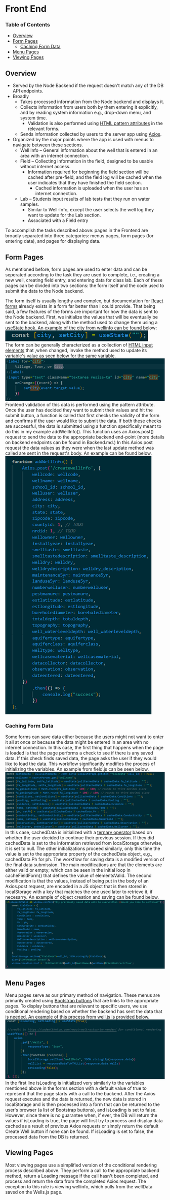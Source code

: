 # Front End

### Table of Contents
* [Overview](#overview)
* [Form Pages](#form-pages)
    * [Caching Form Data](#caching-form-data)
* [Menu Pages](#menu-pages)
* [Viewing Pages](#viewing-pages)

## Overview
* Served by the Node Backend if the request doesn't match any of the DB API endpoints.
* Broadly 
    * Takes processed information from the Node backend and displays it. 
    * Collects information from users both by them entering it explicitly, and by reading system information e.g., drop-down menu, and system time. 
        * Validation is also performed using [HTML pattern attributes](https://developer.mozilla.org/en-US/docs/Web/HTML/Attributes/pattern) in the relevant forms.
    * Sends information collected by users to the server app using [Axios](https://axios-http.com/docs/intro). 
* Organized by the major points where the app is used with menus to navigate between these sections. 
    * Well Info – General information about the well that is entered in an area with an internet connection. 
    * Field – Collecting information in the field, designed to be usable without internet access. 
        * Information required for beginning the field section will be cached after pre-field, and the field log will be cached when the user indicates that they have finished the field section. 
            * Cached information is uploaded when the user has an internet connection. 
    * Lab – Students input results of lab tests that they run on water samples. 
        * Similar to Well-Info, except the user selects the well log they want to update for the Lab section. 
        * Associated with a Field entry

To accomplish the tasks described above: pages in the Frontend are broadly separated into three categories: menus pages, form pages (for entering data), and pages for displaying data.

## Form Pages
As mentioned before, form pages are used to enter data and can be seperated according to the task they are used to complete, i.e., creating a new well, creating field entry, and entering data for class lab. Each of these pages can be divided into two sections: the form itself and the code used to submit the data to the Node backend.

The form itself is usually lengthy and complex, but documentation for [React forms](https://www.w3schools.com/react/react_forms.asp) already exists in a form far better than I could provide. That being said, a few features of the forms are important for how the data is sent to the Node backend. First, we initialize the values that will be eventually be sent to the backend, along with the method used to change them using a [useState hook](https://www.w3schools.com/react/react_usestate.asp). An example of the city from wellinfo can be found below: ![City Initialization](DocumentationImages/city.PNG "City Initialization") <br />
The form can be generally characterized as a collection of [HTML input elements](https://developer.mozilla.org/en-US/docs/Web/HTML/Element/input) that ,when changed, invoke the method used to update its variable's value as seen below for the same variable. ![City Input](DocumentationImages/cityInput.PNG "City Input") <br />
Frontend validation of this data is performed using the pattern attribute. Once the user has decided they want to submit their values and hit the submit button, a function is called that first checks the validity of the form and confirms if the user would like to submit the data. If both these checks are successful, the data is submitted using a function specifically meant to do this in my example addWellInfo(). This function uses an Axios.post() request to send the data to the appropriate backend end-point (more details on backend endpoints can be found in Backend.md.) In this Axios.post request the data values as they were when the last update method was called are sent in the request's body. An example can be found below. ![Axios.post](DocumentationImages/addWellInfo.PNG "Axios.post") <br /> 


### Caching Form Data
Some forms can save data either because the users might not want to enter it all at once or because the data might be entered in an area with no internet connection. In this case, the first thing that happens when the page is loaded is that the page performs a check to see if there is any saved data. If this check finds saved data, the page asks the user if they would like to load the data. This workflow significantly modifies the process of initializing the variables. An example from field.js can be seen below. ![Pulling Cached Data](DocumentationImages/pullingCachedData.PNG "Pulling Cached Data") <br /> 
In this case, cachedData is initialized with a [ternary operator](https://developer.mozilla.org/en-US/docs/Web/JavaScript/Reference/Operators/Conditional_operator) based on whether the user decided to continue their previous session. If they did cachedData is set to the information retrieved from localStorage otherwise, it is set to null. The other initializations proceed similarly, only this time the value is set to the appropriate property of the cachedData object, e.g., cachedData.Ph for ph. The workflow for saving data is a modified version of the final data submission. The main modifications are that the elements are either valid or empty; which can be seen in the initial loop in cacheFieldForm() that defines the value of elementsValid. The second modification is that the values, instead of being put in the body of an Axios.post request, are encoded in a JS object that is then stored in localStorage with a key that matches the one used later to retrieve it, if necesarry. An example of object creation and saving can be found below. ![Caching Data](DocumentationImages/savingData.PNG "Caching Data") <br /> 

## Menu Pages
Menu pages serve as our primary method of navigation. These menus are primarily created using [Bootstrap buttons](https://getbootstrap.com/docs/4.0/components/buttons/) that are links to the appropriate pages. To display buttons that are relevant to specific users, we use conditional rendering based on whether the backend has sent the data that is needed. An example of this process from well.js is provided below. ![Conditional Rendering](DocumentationImages/conditionalRendering.PNG "Conditional Rendering") <br />
In the first line isLoading is initialized very similarly to the variables mentioned above in the forms section with a default value of true to represent that the page starts with a call to the backend. After the Axios request executes and the data is returned, the new data is stored in localStorage and is then processed into a form that can be returned to the user's browser (a list of Bootstrap buttons), and isLoading is set to false. However, since there is no guarantee when, if ever, the DB will return the values if isLoading is true, the page will first try to process and display data cached as a result of previous Axios requests or simply return the default Create Well button if none can be found. If isLoading is set to false, the processed data from the DB is returned.

## Viewing Pages
Most viewing pages use a simplified version of the conditional rendering process described above. They perform a call to the appropriate backend method, return a Loading message if the call hasn't been completed, and process and return the data from the completed Axios request. The exception to this rule is viewing wellinfo, which pulls from the wellData saved on the Wells.js page.


